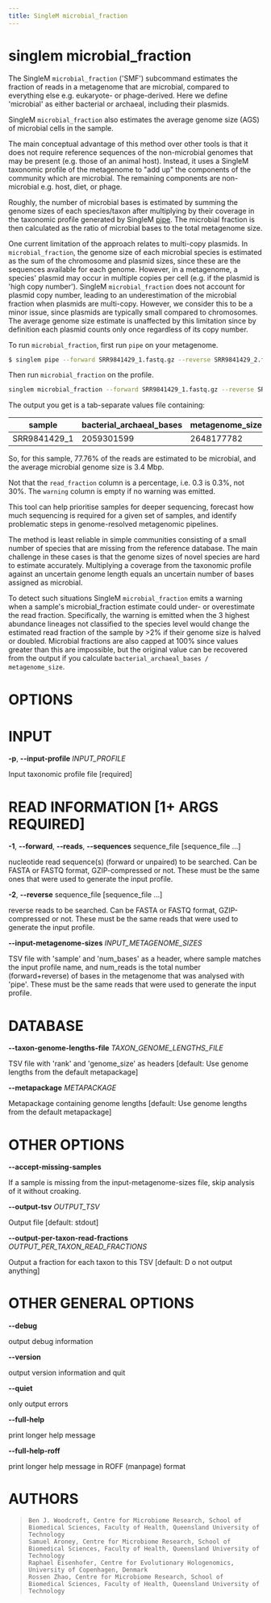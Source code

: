 ```yaml
---
title: SingleM microbial_fraction
---
```

# singlem microbial_fraction
The SingleM `microbial_fraction` ('SMF') subcommand estimates the fraction of reads in a metagenome that are microbial, compared to everything else e.g. eukaryote- or phage-derived. Here we define 'microbial' as either bacterial or archaeal, including their plasmids.

SingleM `microbial_fraction` also estimates the average genome size (AGS) of microbial cells in the sample.

The main conceptual advantage of this method over other tools is that it does not require reference sequences of the non-microbial genomes that may be present (e.g. those of an animal host). Instead, it uses a SingleM taxonomic profile of the metagenome to "add up" the components of the community which are microbial. The remaining components are non-microbial e.g. host, diet, or phage. 

Roughly, the number of microbial bases is estimated by summing the genome sizes of each species/taxon after multiplying by their coverage in the taxonomic profile generated by SingleM [pipe](/tools/pipe). The microbial fraction is then calculated as the ratio of microbial bases to the total metagenome size.

One current limitation of the approach relates to multi-copy plasmids. In `microbial_fraction`, the genome size of each microbial species is estimated as the sum of the chromosome and plasmid sizes, since these are the sequences available for each genome. However, in a metagenome, a species' plasmid may occur in multiple copies per cell (e.g. if the plasmid is 'high copy number'). SingleM `microbial_fraction` does not account for plasmid copy number, leading to an underestimation of the microbial fraction when plasmids are multi-copy. However, we consider this to be a minor issue, since plasmids are typically small compared to chromosomes. The average genome size estimate is unaffected by this limitation since by definition each plasmid counts only once regardless of its copy number.

To run `microbial_fraction`, first run `pipe` on your metagenome.

```bash
$ singlem pipe --forward SRR9841429_1.fastq.gz --reverse SRR9841429_2.fastq.gz --threads 32 -p SRR9841429.profile
```
Then run `microbial_fraction` on the profile.

```bash
singlem microbial_fraction --forward SRR9841429_1.fastq.gz --reverse SRR9841429_2.fastq.gz -p SRR9841429.profile >SRR9841429.smf.tsv
```

The output you get is a tab-separate values file containing:

| sample        | bacterial_archaeal_bases  | metagenome_size | read_fraction | average_bacterial_archaeal_genome_size | warning |
| ------------- | ------------------------- | --------------- | ------------- | -------------------------------------- | ------- |
|  SRR9841429_1 |                2059301599 |      2648177782 |         77.76 |                                3446415 |         |

So, for this sample, 77.76% of the reads are estimated to be microbial, and the average microbial genome size is 3.4 Mbp.

Not that the `read_fraction` column is a percentage, i.e. 0.3 is 0.3%, not 30%. The `warning` column is empty if no warning was emitted.

This tool can help prioritise samples for deeper sequencing, forecast how much sequencing is required for a given set of samples, and identify problematic steps in genome-resolved metagenomic pipelines.

The method is least reliable in simple communities consisting of a small number of species that are missing from the reference database. The main challenge in these cases is that the genome sizes of novel species are hard to estimate accurately. Multiplying a coverage from the taxonomic profile against an uncertain genome length equals an uncertain number of bases assigned as microbial.

To detect such situations SingleM `microbial_fraction` emits a warning when a sample's microbial_fraction estimate could under- or overestimate the read fraction. Specifically, the warning is emitted when the 3 highest abundance lineages not classified to the species level would change the estimated read fraction of the sample by >2% if their genome size is halved or doubled. Microbial fractions are also capped at 100% since values greater than this are impossible, but the original value can be recovered from the output if you calculate `bacterial_archaeal_bases / metagenome_size`.

# OPTIONS

# INPUT

**-p**, **\--input-profile** *INPUT_PROFILE*

  Input taxonomic profile file [required]

# READ INFORMATION [1+ ARGS REQUIRED]

**-1**, **\--forward**, **\--reads**, **\--sequences** sequence_file [sequence_file \...]

  nucleotide read sequence(s) (forward or unpaired) to be searched.
    Can be FASTA or FASTQ format, GZIP-compressed or not. These must be
    the same ones that were used to generate the input profile.

**-2**, **\--reverse** sequence_file [sequence_file \...]

  reverse reads to be searched. Can be FASTA or FASTQ format,
    GZIP-compressed or not. These must be the same reads that were used
    to generate the input profile.

**\--input-metagenome-sizes** *INPUT_METAGENOME_SIZES*

  TSV file with \'sample\' and \'num_bases\' as a header, where sample
    matches the input profile name, and num_reads is the total number
    (forward+reverse) of bases in the metagenome that was analysed with
    \'pipe\'. These must be the same reads that were used to generate
    the input profile.

# DATABASE

**\--taxon-genome-lengths-file** *TAXON_GENOME_LENGTHS_FILE*

  TSV file with \'rank\' and \'genome_size\' as headers [default: Use
    genome lengths from the default metapackage]

**\--metapackage** *METAPACKAGE*

  Metapackage containing genome lengths [default: Use genome lengths
    from the default metapackage]

# OTHER OPTIONS

**\--accept-missing-samples**

  If a sample is missing from the input-metagenome-sizes file, skip
    analysis of it without croaking.

**\--output-tsv** *OUTPUT_TSV*

  Output file [default: stdout]

**\--output-per-taxon-read-fractions** *OUTPUT_PER_TAXON_READ_FRACTIONS*

  Output a fraction for each taxon to this TSV [default: D o not
    output anything]

# OTHER GENERAL OPTIONS

**\--debug**

  output debug information

**\--version**

  output version information and quit

**\--quiet**

  only output errors

**\--full-help**

  print longer help message

**\--full-help-roff**

  print longer help message in ROFF (manpage) format

# AUTHORS

>     Ben J. Woodcroft, Centre for Microbiome Research, School of Biomedical Sciences, Faculty of Health, Queensland University of Technology
>     Samuel Aroney, Centre for Microbiome Research, School of Biomedical Sciences, Faculty of Health, Queensland University of Technology
>     Raphael Eisenhofer, Centre for Evolutionary Hologenomics, University of Copenhagen, Denmark
>     Rossen Zhao, Centre for Microbiome Research, School of Biomedical Sciences, Faculty of Health, Queensland University of Technology
